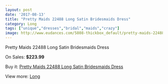 ```yaml
---
layout: post
date: '2017-08-13'
title: "Pretty Maids 22488 Long Satin Bridesmaids Dress"
category: Long
tags: ["unique","dresses","bridal","maids","crazy"]
image: http://www.eudances.com/5808-thickbox_default/pretty-maids-22488-long-satin-bridesmaids-dress.jpg
---
```

Pretty Maids 22488 Long Satin Bridesmaids Dress

On Sales: **$223.99**
<a href="https://www.eudances.com/en/long/2038-pretty-maids-22488-long-satin-bridesmaids-dress.html"><amp-img layout="responsive" width="600" height="600" src="//www.eudances.com/5808-thickbox_default/pretty-maids-22488-long-satin-bridesmaids-dress.jpg" alt="Pretty Maids 22488 Long Satin Bridesmaids Dress 0" /></a>
<a href="https://www.eudances.com/en/long/2038-pretty-maids-22488-long-satin-bridesmaids-dress.html"><amp-img layout="responsive" width="600" height="600" src="//www.eudances.com/5809-thickbox_default/pretty-maids-22488-long-satin-bridesmaids-dress.jpg" alt="Pretty Maids 22488 Long Satin Bridesmaids Dress 1" /></a>

Buy it: [Pretty Maids 22488 Long Satin Bridesmaids Dress](https://www.eudances.com/en/long/2038-pretty-maids-22488-long-satin-bridesmaids-dress.html "Pretty Maids 22488 Long Satin Bridesmaids Dress")

View more: [Long](https://www.eudances.com/en/21-long "Long")